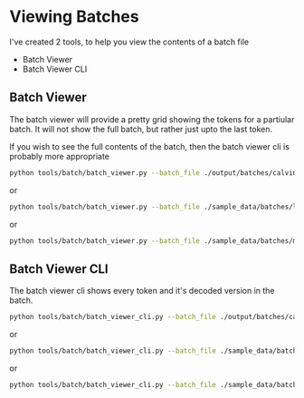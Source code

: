 # Viewing Batches
I've created 2 tools, to help you view the contents of a batch file

- Batch Viewer
- Batch Viewer CLI

## Batch Viewer
The batch viewer will provide a pretty grid showing the tokens for a partiular batch.  It will not show the full batch, but rather just upto the last token.

If you wish to see the full contents of the batch, then the batch viewer cli is probably more appropriate

```bash
python tools/batch/batch_viewer.py --batch_file ./output/batches/calvin/calvin_batch_0001.npz --tokenizer mistralai/Mistral-7B-Instruct-v0.2
```

or

```bash
python tools/batch/batch_viewer.py --batch_file ./sample_data/batches/lazyfox/lazyfox_batch_0001.npz --tokenizer lazyfox
```

or

```bash
python tools/batch/batch_viewer.py --batch_file ./sample_data/batches/math/math_batch_0001.npz --tokenizer math
```

## Batch Viewer CLI
The batch viewer cli shows every token and it's decoded version in the batch.

```bash
python tools/batch/batch_viewer_cli.py --batch_file ./output/batches/calvin/calvin_batch_0001.npz --tokenizer mistralai/Mistral-7B-Instruct-v0.2
```

or

```bash
python tools/batch/batch_viewer_cli.py --batch_file ./sample_data/batches/lazyfox/lazyfox_batch_0001.npz --tokenizer lazyfox
```

or

```bash
python tools/batch/batch_viewer_cli.py --batch_file ./sample_data/batches/math/math_batch_0001.npz --tokenizer math
```
